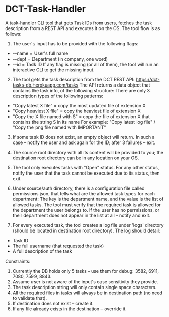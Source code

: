 # DCT-Task-Handler
A task-handler CLI tool that gets Task IDs from users, fetches the task description from a REST API and executes it on the OS.
The tool flow is as follows:

1. The user's input has to be provided with the following flags:
  * --name = User's full name
  * --dept = Department (in company, one word)
  * --id = Task ID
  If any flag is missing (or all of them), the tool will run an interactive CLI to get the missing input.

2. The tool gets the task description from the DCT REST API:
https://dct-tasks-db.herokuapp.com/tasks
The API returns a data object that contains the task info, of the following structure:
There are only 3 description types of the following patterns:
  * "Copy latest X file" = copy the most updated file of extension X
  * "Copy heaviest X file" = copy the heaviest file of extension X
  * "Copy the X file named with S" = copy the file of extension X that contains the string S
  in its name
  For example: "Copy latest log file" / "Copy the png file named with IMPORTANT"

3. If some task ID does not exist, an empty object will return.
  In such a case – notify the user and ask again for the ID; after 3 failures – exit.

4. The source root directory with all its content will be provided to you; the destination root directory can be in any location on your OS.

5. The tool only executes tasks with "Open" status. For any other status, notify the user that the task cannot be executed due to its status, then exit.

6. Under source/auth directory, there is a configuration file called permissions.json, that tells what are the allowed task types for each department:
  The key is the department name, and the value is the list of allowed tasks. The tool must verify that the required task is allowed for the department the user belongs to. If the user has no permissions, or their department does not appear in the list at all – notify and exit.

7. For every executed task, the tool creates a log file under 'logs' directory (should be located in destination root directory). The log should detail:
  * Task ID
  * The full username (that requested the task)
  * A full description of the task

Constraints:
1. Currently the DB holds only 5 tasks – use them for debug: 3582, 6911, 7080, 7599, 8843.
2. Assume user is not aware of the input's case sensitivity they provide.
3. The task description string will only contain single space characters.
4. All the required files in tasks will always be in destination path (no need to validate that).
5. If destination does not exist – create it.
6. If any file already exists in the destination – override it.
